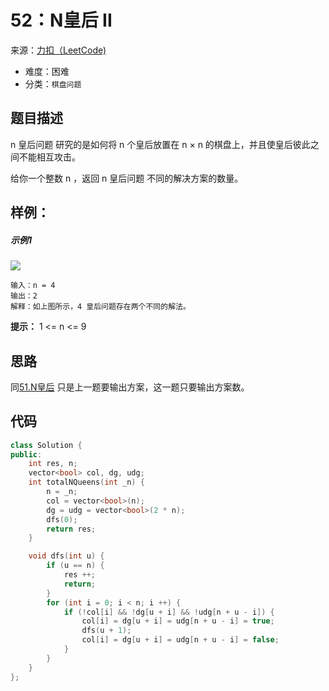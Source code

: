 # 52：N皇后 II
来源：[力扣（LeetCode)](https://leetcode.cn/problems/n-queens-ii/)

* 难度：困难
* 分类：`棋盘问题`

## 题目描述
n 皇后问题 研究的是如何将 n 个皇后放置在 n × n 的棋盘上，并且使皇后彼此之间不能相互攻击。

给你一个整数 n ，返回 n 皇后问题 不同的解决方案的数量。
## 样例：
##### 示例1
![](https://assets.leetcode.com/uploads/2020/11/13/queens.jpg)
```
输入：n = 4
输出：2
解释：如上图所示，4 皇后问题存在两个不同的解法。
```
**提示：**
1 <= n <= 9
## 思路
同[51.N皇后](51.N皇后.md)
只是上一题要输出方案，这一题只要输出方案数。
## 代码
```c++
class Solution {
public:
    int res, n;
    vector<bool> col, dg, udg;
    int totalNQueens(int _n) {
        n = _n;
        col = vector<bool>(n);
        dg = udg = vector<bool>(2 * n);
        dfs(0);
        return res;
    }

    void dfs(int u) {
        if (u == n) {
            res ++;
            return;
        }
        for (int i = 0; i < n; i ++) {
            if (!col[i] && !dg[u + i] && !udg[n + u - i]) {
                col[i] = dg[u + i] = udg[n + u - i] = true;
                dfs(u + 1);
                col[i] = dg[u + i] = udg[n + u - i] = false;
            }
        }
    }
};
```